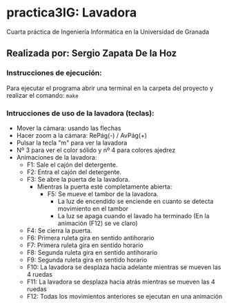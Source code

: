 # practica3IG: Lavadora
Cuarta práctica de Ingeniería Informática en la Universidad de Granada
## Realizada por: Sergio Zapata De la Hoz

### Instrucciones de ejecución:
Para ejecutar el programa abrir una terminal en la carpeta del proyecto y realizar el comando:
``` make ```

### Intrucciones de uso de la lavadora (teclas): 
- Mover la cámara: usando las flechas
- Hacer zoom a la cámara: RePág(-) / AvPág(+)
- Pulsar la tecla "m" para ver la lavadora
- Nº 3 para ver el color sólido y nº 4 para colores ajedrez
- Animaciones de la lavadora:
    - F1: Sale el cajón del detergente.
    - F2: Entra el cajón del detergente.
    - F3: Se abre la puerta de la lavadora.
        - Mientras la puerta esté completamente abierta:
            - F5: Se mueve el tambor de la lavadora.
                - La luz de encendido se enciende en cuanto se detecta movimiento en el tambor
                - La luz se apaga cuando el lavado ha terminado (En la animación (F12) se ve claro)
    - F4: Se cierra la puerta.
    - F6: Primera ruleta gira en sentido antihorario
    - F7: Primera ruleta gira en sentido horario
    - F8: Segunda ruleta gira en sentido antihorario
    - F9: Segunda ruleta gira en sentido horario
    - F10: La lavadora se desplaza hacia adelante mientras se mueven las 4 ruedas
    - F11: La lavadora se desplaza hacia atrás mientras se mueven las 4 ruedas
    - F12: Todas los movimientos anteriores se ejecutan en una animación
